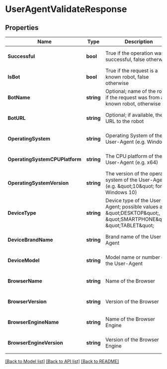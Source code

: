 # UserAgentValidateResponse

## Properties
Name | Type | Description | Notes
------------ | ------------- | ------------- | -------------
**Successful** | **bool** | True if the operation was successful, false otherwise | [optional] [default to null]
**IsBot** | **bool** | True if the request is a known robot, false otherwise | [optional] [default to null]
**BotName** | **string** | Optional; name of the robot if the request was from a known robot, otherwise null | [optional] [default to null]
**BotURL** | **string** | Optional; if available, the URL to the robot | [optional] [default to null]
**OperatingSystem** | **string** | Operating System of the User-Agent (e.g. Windows) | [optional] [default to null]
**OperatingSystemCPUPlatform** | **string** | The CPU platform of the User-Agent (e.g. x64) | [optional] [default to null]
**OperatingSystemVersion** | **string** | The version of the operating system of the User-Agent (e.g. \&quot;10\&quot; for Windows 10) | [optional] [default to null]
**DeviceType** | **string** | Device type of the User-Agent; possible values are \&quot;DESKTOP\&quot;, \&quot;SMARTPHONE\&quot;, \&quot;TABLET\&quot; | [optional] [default to null]
**DeviceBrandName** | **string** | Brand name of the User-Agent | [optional] [default to null]
**DeviceModel** | **string** | Model name or number of the User-Agent | [optional] [default to null]
**BrowserName** | **string** | Name of the Browser | [optional] [default to null]
**BrowserVersion** | **string** | Version of the Browser | [optional] [default to null]
**BrowserEngineName** | **string** | Name of the Browser Engine | [optional] [default to null]
**BrowserEngineVersion** | **string** | Version of the Browser Engine | [optional] [default to null]

[[Back to Model list]](../README.md#documentation-for-models) [[Back to API list]](../README.md#documentation-for-api-endpoints) [[Back to README]](../README.md)


